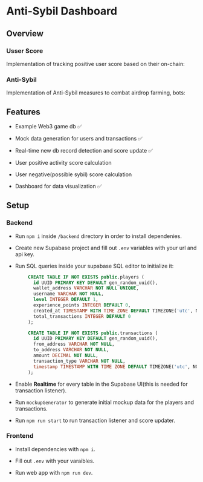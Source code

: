 # Anti-Sybil Dashboard

## Overview

### Usser Score

Implementation of tracking positive user score based on their on-chain:

### Anti-Sybil

Implementation of Anti-Sybil measures to combat airdrop farming, bots:

## Features

- Example Web3 game db ✅

- Mock data generation for users and transactions ✅

- Real-time new db record detection and score update ✅

- User positive activity score calculation

- User negative(possible sybil) score calculation

- Dashboard for data visualization ✅

## Setup

### Backend

- Run `npm i` inside `/backend` directory in order to install dependenies.

- Create new Supabase project and fill out `.env` variables with your url and api key.

- Run SQL queries inside your supabase SQL editor to initialize it:

```SQL
        CREATE TABLE IF NOT EXISTS public.players (
          id UUID PRIMARY KEY DEFAULT gen_random_uuid(),
          wallet_address VARCHAR NOT NULL UNIQUE,
          username VARCHAR NOT NULL,
          level INTEGER DEFAULT 1,
          experience_points INTEGER DEFAULT 0,
          created_at TIMESTAMP WITH TIME ZONE DEFAULT TIMEZONE('utc', NOW()),
          total_transactions INTEGER DEFAULT 0
        );

        CREATE TABLE IF NOT EXISTS public.transactions (
          id UUID PRIMARY KEY DEFAULT gen_random_uuid(),
          from_address VARCHAR NOT NULL,
          to_address VARCHAR NOT NULL,
          amount DECIMAL NOT NULL,
          transaction_type VARCHAR NOT NULL,
          timestamp TIMESTAMP WITH TIME ZONE DEFAULT TIMEZONE('utc', NOW())
        );
```

- Enable **Realtime** for every table in the Supabase UI(this is needed for transaction listener).

- Run `mockupGenerator` to generate initial mockup data for the players and transactions.

- Run `npm run start` to run transaction listener and score updater.

### Frontend

- Install dependencies with `npm i`.

- Fill out `.env` with your varaibles.

- Run web app with `npm run dev`.
